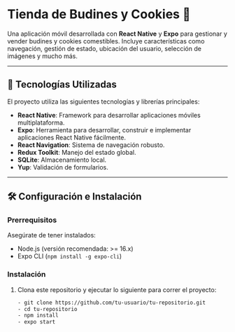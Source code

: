 # Tienda de Budines y Cookies 🍪

Una aplicación móvil desarrollada con **React Native** y **Expo** para gestionar y vender budines y cookies comestibles. Incluye características como navegación, gestión de estado, ubicación del usuario, selección de imágenes y mucho más.

---

## 📱 Tecnologías Utilizadas

El proyecto utiliza las siguientes tecnologías y librerías principales:

- **React Native**: Framework para desarrollar aplicaciones móviles multiplataforma.
- **Expo**: Herramienta para desarrollar, construir e implementar aplicaciones React Native fácilmente.
- **React Navigation**: Sistema de navegación robusto.
- **Redux Toolkit**: Manejo del estado global.
- **SQLite**: Almacenamiento local.
- **Yup**: Validación de formularios.

---

## 🛠️ Configuración e Instalación

### Prerrequisitos
Asegúrate de tener instalados:

- Node.js (versión recomendada: >= 16.x)
- Expo CLI (`npm install -g expo-cli`)

### Instalación

1. Clona este repositorio y ejecutar lo siguiente para correr el proyecto:

   ```bash
   - git clone https://github.com/tu-usuario/tu-repositorio.git
   - cd tu-repositorio
   - npm install
   - expo start

